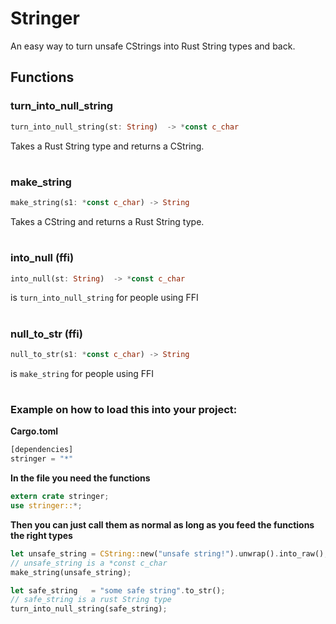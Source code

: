 # Stringer

An easy way to turn unsafe CStrings into Rust String types and back.

## Functions

### turn_into_null_string
```rust
turn_into_null_string(st: String)  -> *const c_char
```
Takes a Rust String type and returns a CString.
# 
### make_string
```rust
make_string(s1: *const c_char) -> String
```
Takes a CString and returns a Rust String type.
# 
### into_null (ffi)
```rust
into_null(st: String)  -> *const c_char
```
is `turn_into_null_string` for people using FFI
# 
### null_to_str (ffi) 
```rust
null_to_str(s1: *const c_char) -> String
```
is `make_string` for people using FFI
# 
### Example on how to load this into your project:

**Cargo.toml**

```rust
[dependencies]
stringer = "*"
```

**In the file you need the functions**

```rust
extern crate stringer;
use stringer::*;
```

**Then you can just call them as normal as long as you feed the functions the right types**

```rust
let unsafe_string = CString::new("unsafe string!").unwrap().into_raw();
// unsafe_string is a *const c_char
make_string(unsafe_string);

let safe_string   = "some safe string".to_str();
// safe_string is a rust String type 
turn_into_null_string(safe_string);
```